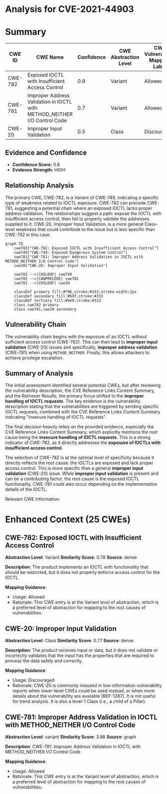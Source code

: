 # Analysis for CVE-2021-44903

# Summary
| CWE ID | CWE Name | Confidence | CWE Abstraction Level | CWE Vulnerability Mapping Label | CWE-Vulnerability Mapping Notes |
|---|---|---|---|---|---|
| CWE-782 | Exposed IOCTL with Insufficient Access Control | 0.9 | Variant | Allowed | Primary CWE |
| CWE-781 | Improper Address Validation in IOCTL with METHOD_NEITHER I/O Control Code | 0.7 | Variant | Allowed | Secondary Candidate |
| CWE-20 | Improper Input Validation | 0.5 | Class | Discouraged | Secondary Candidate |

## Evidence and Confidence

*   **Confidence Score:** 0.8
*   **Evidence Strength:** HIGH

## Relationship Analysis
The primary CWE, CWE-782, is a Variant of CWE-749, indicating a specific type of weakness related to IOCTL exposure. CWE-782 can precede CWE-781, suggesting a potential chain where an exposed IOCTL lacks proper address validation. The relationships suggest a path: expose the IOCTL with insufficient access control, then fail to properly validate the addresses supplied to it. CWE-20, Improper Input Validation, is a more general Class-level weakness that could contribute to the issue but is less specific than CWE-782 in this case.

```mermaid
graph TD
    cwe782["CWE-782: Exposed IOCTL with Insufficient Access Control"]
    cwe749["CWE-749: Exposed Dangerous System Control"]
    cwe781["CWE-781: Improper Address Validation in IOCTL with METHOD_NEITHER I/O Control Code"]
    cwe20["CWE-20: Improper Input Validation"]

    cwe782 -->|CHILDOF| cwe749
    cwe782 -->|CANPRECEDE| cwe781
    cwe781 -->|CHILDOF| cwe20

    classDef primary fill:#f96,stroke:#333,stroke-width:2px
    classDef secondary fill:#69f,stroke:#333
    classDef tertiary fill:#9e9,stroke:#333
    class cwe782 primary
    class cwe781,cwe20 secondary
```

## Vulnerability Chain
The vulnerability chain begins with the exposure of an IOCTL without sufficient access control (CWE-782). This can then lead to **improper input validation** (CWE-20) issues and specifically, **improper address validation** (CWE-781) when using `METHOD_NEITHER`. Finally, this allows attackers to achieve privilege escalation.

## Summary of Analysis
The initial assessment identified several potential CWEs, but after reviewing the vulnerability description, the CVE Reference Links Content Summary, and the Retriever Results, the primary focus shifted to the **improper handling of IOCTL requests**. The key evidence is the vulnerability description stating that the vulnerabilities are triggered by sending specific IOCTL requests, combined with the CVE Reference Links Content Summary indicating "insecure handling of IOCTL requests".

The final decision heavily relies on the provided evidence, especially the CVE Reference Links Content Summary, which explicitly mentions the root cause being the **insecure handling of IOCTL requests**. This is a strong indicator of CWE-782, as it directly addresses the **exposure of IOCTLs with insufficient access control**.

The selection of CWE-782 is at the optimal level of specificity because it directly reflects the root cause: the IOCTLs are exposed and lack proper access control. This is more specific than a general **improper input validation** (CWE-20) issue. While **improper input validation** is present and can be a contributing factor, the root cause is the exposed IOCTL functionality. CWE-781 could also occur depending on the implementation details of the IOCTL.

Relevant CWE Information:

# Enhanced Context (25 CWEs)

## CWE-782: Exposed IOCTL with Insufficient Access Control
**Abstraction Level**: Variant
**Similarity Score**: 0.78
**Source**: dense

**Description**:
The product implements an IOCTL with functionality that should be restricted, but it does not properly enforce access control for the IOCTL.

**Mapping Guidance**:
- Usage: Allowed
- Rationale: This CWE entry is at the Variant level of abstraction, which is a preferred level of abstraction for mapping to the root causes of vulnerabilities.

## CWE-20: Improper Input Validation
**Abstraction Level**: Class
**Similarity Score**: 0.77
**Source**: dense

**Description**:
The product receives input or data, but it does
        not validate or incorrectly validates that the input has the
        properties that are required to process the data safely and
        correctly.

**Mapping Guidance**:
- Usage: Discouraged
- Rationale: CWE-20 is commonly misused in low-information vulnerability reports when lower-level CWEs could be used instead, or when more details about the vulnerability are available [REF-1287]. It is not useful for trend analysis. It is also a level-1 Class (i.e., a child of a Pillar).

## CWE-781: Improper Address Validation in IOCTL with METHOD_NEITHER I/O Control Code
**Abstraction Level**: variant
**Similarity Score**: 3.88
**Source**: graph

**Description**:
CWE-781: Improper Address Validation in IOCTL with METHOD_NEITHER I/O Control Code

**Mapping Guidance**:
- Usage: Allowed
- Rationale: This CWE entry is at the Variant level of abstraction, which is a preferred level of abstraction for mapping to the root causes of vulnerabilities.